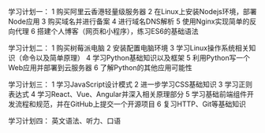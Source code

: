 学习计划一：
1 购买阿里云香港轻量级服务器
2 在Linux上安装Nodejs环境，部署Node应用
3 购买域名并进行备案
4 进行域名DNS解析
5 使用Nginx实现简单的反向代理
6 搭建个人博客（网页和小程序），练习ES6的基础语法

学习计划二：
1 购买树莓派电脑
2 安装配置电脑环境
3 学习Linux操作系统相关知识（命令以及简单原理）
4 学习Python基础知识以及框架
5 利用Python写一个Web应用并部署到云服务器
6 了解Python的其他应用可能性

学习计划三：
1 学习JavaScript设计模式
2 进一步学习CSS基础知识
3 学习正则表达式
4 学习React、Vue、Angular并深入相关原理部分
5 学习基础前端组件开发流程和规范，并在GitHub上提交一个开源项目
6 复习HTTP、Git等基础知识

学习计划四：
英文语法、听力、口语

